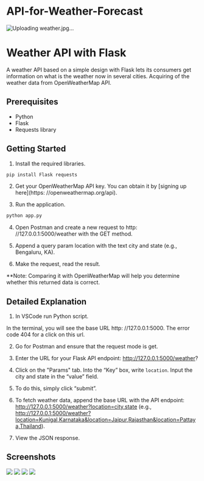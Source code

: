 # API-for-Weather-Forecast
![Uploading weather.jpg…]()

# Weather API with Flask

A weather API based on a simple design with Flask lets its consumers get information on what is the weather now in several cities. Acquiring of the weather data from OpenWeatherMap API.

## Prerequisites

- Python
- Flask
- Requests library

## Getting Started

1. Install the required libraries.

```bash
pip install Flask requests
```

2. Get your OpenWeatherMap API key. You can obtain it by [signing up here](https: //openweathermap.org/api).

3. Run the application.

```bash
python app.py
```

4. Open Postman and create a new request to http: //127.0.0.1:5000/weather with the GET method.

5. Append a query param location with the text city and state (e.g., Bengaluru, KA).

6. Make the request, read the result.

**Note: Comparing it with OpenWeatherMap will help you determine whether this returned data is correct.

## Detailed Explanation

1. In VSCode run Python script.

In the terminal, you will see the base URL http: //127.0.0.1:5000. The error code 404 for a click on this url.

2. Go for Postman and ensure that the request mode is get.

3. Enter the URL for your Flask API endpoint: http://127.0.0.1:5000/weather?

4. Click on the "Params" tab. Into the “Key” box, write `location`. Input the city and state in the “value” field.

5. To do this, simply click “submit”.

6. To fetch weather data, append the base URL with the API endpoint: http://127.0.0.1:5000/weather?location=city,state (e.g., http://127.0.0.1:5000/weather?location=Kunigal,Karnataka&location=Jaipur,Rajasthan&location=Pattaya,Thailand).

7. View the JSON response.

##   Screenshots
![](a)
![](b)
![](c)
![](postman2)
